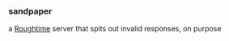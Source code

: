 ### sandpaper

a [Roughtime](https://roughtime.googlesource.com/roughtime/)
server that spits out invalid responses, on purpose

